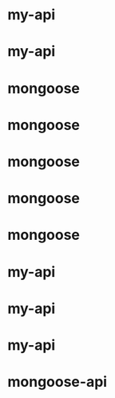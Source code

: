 # my-api
# my-api
# mongoose
# mongoose
# mongoose
# mongoose
# mongoose
# my-api
# my-api
# my-api
# mongoose-api
